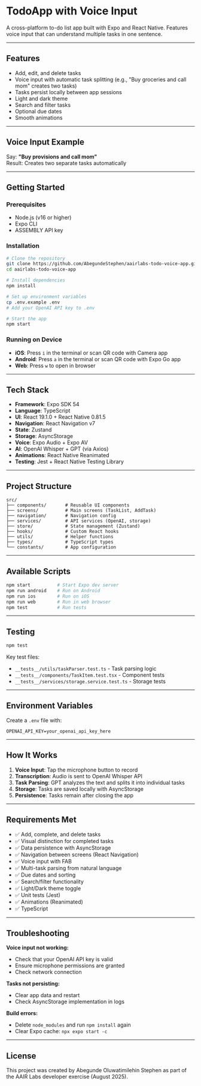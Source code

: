 # TodoApp with Voice Input

A cross-platform to-do list app built with Expo and React Native. Features voice input that can understand multiple tasks in one sentence.

---

## Features

- Add, edit, and delete tasks
- Voice input with automatic task splitting (e.g., "Buy groceries and call mom" creates two tasks)
- Tasks persist locally between app sessions
- Light and dark theme
- Search and filter tasks
- Optional due dates
- Smooth animations

---

## Voice Input Example

Say: **"Buy provisions and call mom"**  
Result: Creates two separate tasks automatically

---

## Getting Started

### Prerequisites

- Node.js (v16 or higher)
- Expo CLI
- ASSEMBLY API key

### Installation
```bash
# Clone the repository
git clone https://github.com/AbegundeStephen/aairlabs-todo-voice-app.git
cd aairlabs-todo-voice-app

# Install dependencies
npm install

# Set up environment variables
cp .env.example .env
# Add your OpenAI API key to .env

# Start the app
npm start
```

### Running on Device

- **iOS**: Press `i` in the terminal or scan QR code with Camera app
- **Android**: Press `a` in the terminal or scan QR code with Expo Go app
- **Web**: Press `w` to open in browser

---

## Tech Stack

- **Framework**: Expo SDK 54
- **Language**: TypeScript
- **UI**: React 19.1.0 + React Native 0.81.5
- **Navigation**: React Navigation v7
- **State**: Zustand
- **Storage**: AsyncStorage
- **Voice**: Expo Audio + Expo AV
- **AI**: OpenAI Whisper + GPT (via Axios)
- **Animations**: React Native Reanimated
- **Testing**: Jest + React Native Testing Library

---

## Project Structure
```
src/
├── components/       # Reusable UI components
├── screens/          # Main screens (TaskList, AddTask)
├── navigation/       # Navigation config
├── services/         # API services (OpenAI, storage)
├── store/            # State management (Zustand)
├── hooks/            # Custom React hooks
├── utils/            # Helper functions
├── types/            # TypeScript types
└── constants/        # App configuration
```

---

## Available Scripts
```bash
npm start          # Start Expo dev server
npm run android    # Run on Android
npm run ios        # Run on iOS
npm run web        # Run in web browser
npm test           # Run tests
```

---

## Testing
```bash
npm test
```

Key test files:
- `__tests__/utils/taskParser.test.ts` - Task parsing logic
- `__tests__/components/TaskItem.test.tsx` - Component tests
- `__tests__/services/storage.service.test.ts` - Storage tests

---

## Environment Variables

Create a `.env` file with:
```
OPENAI_API_KEY=your_openai_api_key_here
```

---

## How It Works

1. **Voice Input**: Tap the microphone button to record
2. **Transcription**: Audio is sent to OpenAI Whisper API
3. **Task Parsing**: GPT analyzes the text and splits it into individual tasks
4. **Storage**: Tasks are saved locally with AsyncStorage
5. **Persistence**: Tasks remain after closing the app

---

## Requirements Met

- ✅ Add, complete, and delete tasks
- ✅ Visual distinction for completed tasks
- ✅ Data persistence with AsyncStorage
- ✅ Navigation between screens (React Navigation)
- ✅ Voice input with FAB
- ✅ Multi-task parsing from natural language
- ✅ Due dates and sorting
- ✅ Search/filter functionality
- ✅ Light/Dark theme toggle
- ✅ Unit tests (Jest)
- ✅ Animations (Reanimated)
- ✅ TypeScript

---

## Troubleshooting

**Voice input not working:**
- Check that your OpenAI API key is valid
- Ensure microphone permissions are granted
- Check network connection

**Tasks not persisting:**
- Clear app data and restart
- Check AsyncStorage implementation in logs

**Build errors:**
- Delete `node_modules` and run `npm install` again
- Clear Expo cache: `npx expo start -c`

---

## License

This project was created by Abegunde Oluwatimilehin Stephen as part of the AAIR Labs developer exercise (August 2025).